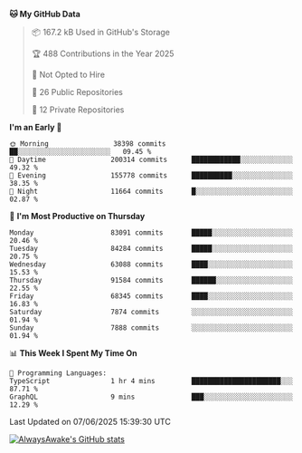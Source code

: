 <!--START_SECTION:waka-->
**🐱 My GitHub Data** 

> 📦 167.2 kB Used in GitHub's Storage 
 > 
> 🏆 488 Contributions in the Year 2025
 > 
> 🚫 Not Opted to Hire
 > 
> 📜 26 Public Repositories 
 > 
> 🔑 12 Private Repositories 
 > 
**I'm an Early 🐤** 

```text
🌞 Morning                38398 commits       ██░░░░░░░░░░░░░░░░░░░░░░░   09.45 % 
🌆 Daytime                200314 commits      ████████████░░░░░░░░░░░░░   49.32 % 
🌃 Evening                155778 commits      ██████████░░░░░░░░░░░░░░░   38.35 % 
🌙 Night                  11664 commits       █░░░░░░░░░░░░░░░░░░░░░░░░   02.87 % 
```
📅 **I'm Most Productive on Thursday** 

```text
Monday                   83091 commits       █████░░░░░░░░░░░░░░░░░░░░   20.46 % 
Tuesday                  84284 commits       █████░░░░░░░░░░░░░░░░░░░░   20.75 % 
Wednesday                63088 commits       ████░░░░░░░░░░░░░░░░░░░░░   15.53 % 
Thursday                 91584 commits       ██████░░░░░░░░░░░░░░░░░░░   22.55 % 
Friday                   68345 commits       ████░░░░░░░░░░░░░░░░░░░░░   16.83 % 
Saturday                 7874 commits        ░░░░░░░░░░░░░░░░░░░░░░░░░   01.94 % 
Sunday                   7888 commits        ░░░░░░░░░░░░░░░░░░░░░░░░░   01.94 % 
```


📊 **This Week I Spent My Time On** 

```text
💬 Programming Languages: 
TypeScript               1 hr 4 mins         ██████████████████████░░░   87.71 % 
GraphQL                  9 mins              ███░░░░░░░░░░░░░░░░░░░░░░   12.29 % 
```


 Last Updated on 07/06/2025 15:39:30 UTC
<!--END_SECTION:waka-->

[![AlwaysAwake's GitHub stats](https://github-readme-stats.vercel.app/api?username=AlwaysAwake&show_icons=true&theme=github_dark&count_private=true)](https://github.com/AlwaysAwake/AlwaysAwake)
